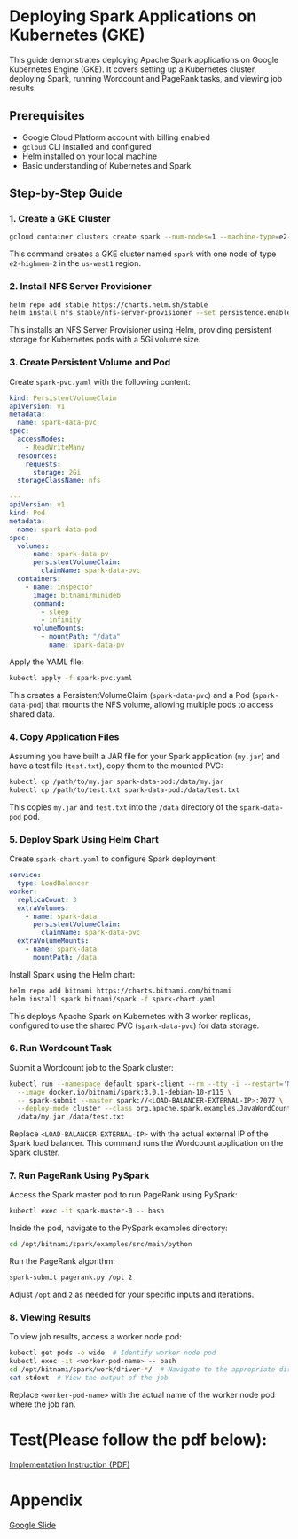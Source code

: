 # Deploying Spark Applications on Kubernetes (GKE)

This guide demonstrates deploying Apache Spark applications on Google Kubernetes Engine (GKE). It covers setting up a Kubernetes cluster, deploying Spark, running Wordcount and PageRank tasks, and viewing job results.

## Prerequisites
- Google Cloud Platform account with billing enabled
- `gcloud` CLI installed and configured
- Helm installed on your local machine
- Basic understanding of Kubernetes and Spark

## Step-by-Step Guide

### 1. Create a GKE Cluster
```bash
gcloud container clusters create spark --num-nodes=1 --machine-type=e2-highmem-2 --region=us-west1
```
This command creates a GKE cluster named `spark` with one node of type `e2-highmem-2` in the `us-west1` region.

### 2. Install NFS Server Provisioner
```bash
helm repo add stable https://charts.helm.sh/stable
helm install nfs stable/nfs-server-provisioner --set persistence.enabled=true,persistence.size=5Gi
```
This installs an NFS Server Provisioner using Helm, providing persistent storage for Kubernetes pods with a 5Gi volume size.

### 3. Create Persistent Volume and Pod
Create `spark-pvc.yaml` with the following content:
```yaml
kind: PersistentVolumeClaim
apiVersion: v1
metadata:
  name: spark-data-pvc
spec:
  accessModes:
    - ReadWriteMany
  resources:
    requests:
      storage: 2Gi
  storageClassName: nfs

---
apiVersion: v1
kind: Pod
metadata:
  name: spark-data-pod
spec:
  volumes:
    - name: spark-data-pv
      persistentVolumeClaim:
        claimName: spark-data-pvc
  containers:
    - name: inspector
      image: bitnami/minideb
      command:
        - sleep
        - infinity
      volumeMounts:
        - mountPath: "/data"
          name: spark-data-pv
```
Apply the YAML file:
```bash
kubectl apply -f spark-pvc.yaml
```
This creates a PersistentVolumeClaim (`spark-data-pvc`) and a Pod (`spark-data-pod`) that mounts the NFS volume, allowing multiple pods to access shared data.

### 4. Copy Application Files
Assuming you have built a JAR file for your Spark application (`my.jar`) and have a test file (`test.txt`), copy them to the mounted PVC:
```bash
kubectl cp /path/to/my.jar spark-data-pod:/data/my.jar
kubectl cp /path/to/test.txt spark-data-pod:/data/test.txt
```
This copies `my.jar` and `test.txt` into the `/data` directory of the `spark-data-pod` pod.

### 5. Deploy Spark Using Helm Chart
Create `spark-chart.yaml` to configure Spark deployment:
```yaml
service:
  type: LoadBalancer
worker:
  replicaCount: 3
  extraVolumes:
    - name: spark-data
      persistentVolumeClaim:
        claimName: spark-data-pvc
  extraVolumeMounts:
    - name: spark-data
      mountPath: /data
```
Install Spark using the Helm chart:
```bash
helm repo add bitnami https://charts.bitnami.com/bitnami
helm install spark bitnami/spark -f spark-chart.yaml
```
This deploys Apache Spark on Kubernetes with 3 worker replicas, configured to use the shared PVC (`spark-data-pvc`) for data storage.

### 6. Run Wordcount Task
Submit a Wordcount job to the Spark cluster:
```bash
kubectl run --namespace default spark-client --rm --tty -i --restart='Never' \
  --image docker.io/bitnami/spark:3.0.1-debian-10-r115 \
  -- spark-submit --master spark://<LOAD-BALANCER-EXTERNAL-IP>:7077 \
  --deploy-mode cluster --class org.apache.spark.examples.JavaWordCount \
  /data/my.jar /data/test.txt
```
Replace `<LOAD-BALANCER-EXTERNAL-IP>` with the actual external IP of the Spark load balancer. This command runs the Wordcount application on the Spark cluster.

### 7. Run PageRank Using PySpark
Access the Spark master pod to run PageRank using PySpark:
```bash
kubectl exec -it spark-master-0 -- bash
```
Inside the pod, navigate to the PySpark examples directory:
```bash
cd /opt/bitnami/spark/examples/src/main/python
```
Run the PageRank algorithm:
```bash
spark-submit pagerank.py /opt 2
```
Adjust `/opt` and `2` as needed for your specific inputs and iterations.

### 8. Viewing Results
To view job results, access a worker node pod:
```bash
kubectl get pods -o wide  # Identify worker node pod
kubectl exec -it <worker-pod-name> -- bash
cd /opt/bitnami/spark/work/driver-*/  # Navigate to the appropriate directory
cat stdout  # View the output of the job
```
Replace `<worker-pod-name>` with the actual name of the worker node pod where the job ran.

# Test(Please follow the pdf below):
[Implementation Instruction (PDF)](https://github.com/ASD-Are/Big_Data/blob/main/Work%20Count%20%2B%20PageRank/WordCount__PageRank_Implementation_Guide.pdf)

# Appendix
[Google Slide](https://docs.google.com/presentation/d/1v4RjcHWXDSsFP7fNxkmHR-Ha0ivCokpLYhtMXGAvDXA/edit?usp=sharing)
